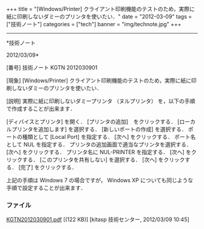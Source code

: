 ﻿+++
title = "[Windows/Printer] クライアント印刷機能のテストのため，実際に紙に印刷しないダミーのプリンタを使いたい．"
date = "2012-03-09"
tags = ["技術ノート"]
categories = ["tech"]
banner = "img/technote.jpg"
+++

-----------------------------------------------------------------------------------------------------------------------------

*技術ノート

2012/03/09*


[番号]
技術ノート KGTN 2012030901

[現象]
[Windows/Printer]
クライアント印刷機能のテストのため，実際に紙に印刷しないダミーのプリンタを使いたい．

[説明]
実際に紙に印刷しないダミープリンタ （ヌルプリンタ）
を，以下の手順で作成することが出来ます．

[ディバイスとプリンタ] を開く．
[プリンタの追加]　をクリックする．
[ローカルプリンタを追加します] を選択する．
[新しいポートの作成] を選択する．
ポートの種類として [Local Port] を指定する．
[次へ] をクリックする．
ポート名として NUL を指定する．
プリンタの追加画面で適当なプリンタを選択する．
[次へ] をクリックする．
プリンタ名に NUL-PRINTER を指定する．
[次へ] をクリックする．
[このプリンタを共有しない] を選択する．
[次へ] をクリックする．
[完了] をクリックする．

上記の手順は Windows 7 の場合ですが， Windows XP
についても同じような手順で設定することが出来ます．


### ファイル

 
 


[KGTN2012030901.pdf](http://techreport.kitasp.net/attachments/download/867/KGTN2012030901.pdf)
 [(122 KB)] [kitasp 技術センター, 2012/03/09
10:45]


 


 

